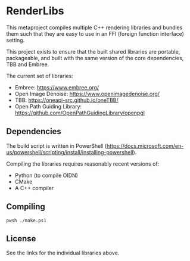# RenderLibs

This metaproject compiles multiple C++ rendering libraries and bundles them such that they are easy to use in an FFI (foreign function interface) setting.

This project exists to ensure that the built shared libraries are portable, packageable, and built with the same version of the core dependencies, TBB and Embree.

The current set of libraries:

- Embree: https://www.embree.org/
- Open Image Denoise: https://www.openimagedenoise.org/
- TBB: https://oneapi-src.github.io/oneTBB/
- Open Path Guiding Library: https://github.com/OpenPathGuidingLibrary/openpgl

## Dependencies

The build script is written in PowerShell (https://docs.microsoft.com/en-us/powershell/scripting/install/installing-powershell).

Compiling the libraries requires reasonably recent versions of:

- Python (to compile OIDN)
- CMake
- A C++ compiler

## Compiling

```
pwsh ./make.ps1
```

## License

See the links for the individual libraries above.